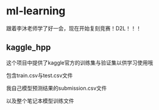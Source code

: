 # ml-learning
跟着李沐老师学了好一会，现在开始复刻竞赛！D2L！！！
## kaggle_hpp
这个项目中提供了kaggle官方的训练集与验证集以供学习使用哦

包含train.csv与test.csv文件

我自己模型预测结果的submission.csv文件

以及整个笔记本模型训练文件
